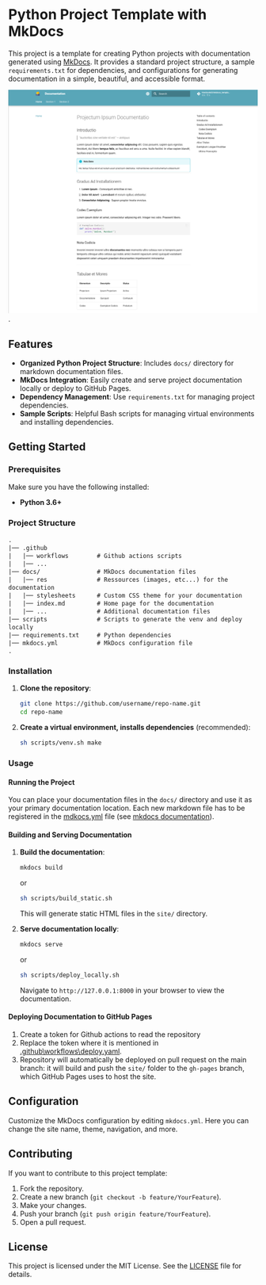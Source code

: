 # Python Project Template with MkDocs

This project is a template for creating Python projects with documentation generated using [MkDocs](https://www.mkdocs.org/). It provides a standard project structure, a sample `requirements.txt` for dependencies, and configurations for generating documentation in a simple, beautiful, and accessible format.

![template_main_page_snapshot](/docs/res/template_main_page_snapshot.png).

## Features

- **Organized Python Project Structure**: Includes `docs/` directory for markdown documentation files.
- **MkDocs Integration**: Easily create and serve project documentation locally or deploy to GitHub Pages.
- **Dependency Management**: Use `requirements.txt` for managing project dependencies.
- **Sample Scripts**: Helpful Bash scripts for managing virtual environments and installing dependencies.

## Getting Started

### Prerequisites

Make sure you have the following installed:

- **Python 3.6+**

### Project Structure

```plaintext
.
|── .github
|   |── workflows        # Github actions scripts
|   |── ...
|── docs/                # MkDocs documentation files
|   |── res              # Ressources (images, etc...) for the documentation
|   |── stylesheets      # Custom CSS theme for your documentation
|   |── index.md         # Home page for the documentation
|   |── ...              # Additional documentation files
|── scripts              # Scripts to generate the venv and deploy locally
|── requirements.txt     # Python dependencies
|── mkdocs.yml           # MkDocs configuration file
.
```

### Installation

1. **Clone the repository**:

   ```bash
   git clone https://github.com/username/repo-name.git
   cd repo-name
   ```

2. **Create a virtual environment, installs dependencies** (recommended):

   ```bash
   sh scripts/venv.sh make
   ```

### Usage

#### Running the Project

You can place your documentation files in the `docs/` directory and use it as your primary documentation location.
Each new markdown file has to be registered in the [mdkocs.yml](mdkocs.yml) file (see [mkdocs documentation](https://www.mkdocs.org/)).

#### Building and Serving Documentation

1. **Build the documentation**:

   ```bash
   mkdocs build
   ```

   or

   ```bash
   sh scripts/build_static.sh
   ```

   This will generate static HTML files in the `site/` directory.

2. **Serve documentation locally**:

   ```bash
   mkdocs serve
   ```

   or

   ```bash
   sh scripts/deploy_locally.sh
   ```

   Navigate to `http://127.0.0.1:8000` in your browser to view the documentation.

#### Deploying Documentation to GitHub Pages

1. Create a token for Github actions to read the repository
2. Replace the token where it is mentioned in [.github\workflows\deploy.yaml](.github\workflows\deploy.yaml).
3. Repository will automatically be deployed on pull request on the main branch: it will build and push the `site/` folder to the `gh-pages` branch, which GitHub Pages uses to host the site.

## Configuration

Customize the MkDocs configuration by editing `mkdocs.yml`. Here you can change the site name, theme, navigation, and more.

## Contributing

If you want to contribute to this project template:

1. Fork the repository.
2. Create a new branch (`git checkout -b feature/YourFeature`).
3. Make your changes.
4. Push your branch (`git push origin feature/YourFeature`).
5. Open a pull request.

## License

This project is licensed under the MIT License. See the [LICENSE](LICENSE) file for details.

